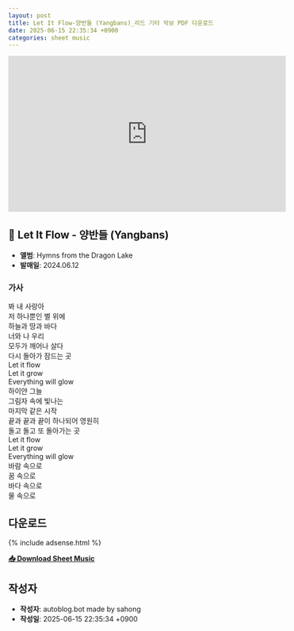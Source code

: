 ```yaml
---
layout: post
title: Let It Flow-양반들 (Yangbans)_리드 기타 악보 PDF 다운로드
date: 2025-06-15 22:35:34 +0900
categories: sheet music
---
```


<iframe width="560" height="315" src="https://www.youtube.com/embedded/T3zX2tOmZvA" frameborder="0" allowfullscreen></iframe>

## 🎵 Let It Flow - 양반들 (Yangbans)

- **앨범**: Hymns from the Dragon Lake  
- **발매일**: 2024.06.12  

### 가사
봐 내 사랑아  
저 하나뿐인 별 위에  
하늘과 땅과 바다  
너와 나 우리  
모두가 깨어나 살다  
다시 돌아가 잠드는 곳  
Let it flow  
Let it grow  
Everything will glow  
하이얀 그늘  
그림자 속에 빛나는  
마지막 같은 시작  
끝과 끝과 끝이 하나되어 영원히  
돌고 돌고 또 돌아가는 곳  
Let it flow  
Let it grow  
Everything will glow  
바람 속으로  
꿈 속으로  
바다 속으로  
물 속으로  


## 다운로드

{% include adsense.html %}

<p><a href="https://drive.google.com/file/d/1zxU6KXUoCHjpVB-cBxM0O7GkOZqWIHxG/view?usp=drive_link" download><strong>📥 Download Sheet Music</strong></a></p>

## 작성자 
- **작성자**: autoblog.bot made by sahong
- **작성일**: 2025-06-15 22:35:34 +0900
